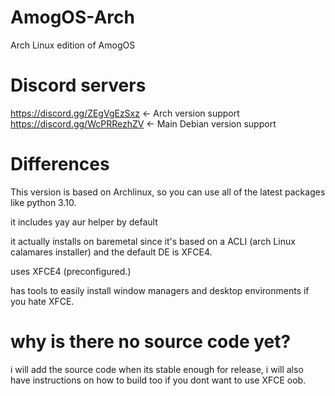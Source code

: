 # AmogOS-Arch
Arch Linux edition of AmogOS

# Discord servers
https://discord.gg/ZEgVgEzSxz <- Arch version support  
https://discord.gg/WcPRRezhZV <- Main Debian version support

# Differences
This version is based on Archlinux, so you can use all of the latest packages like  python 3.10.

it includes yay aur helper by default

it actually installs on baremetal since it's based on a ACLI (arch Linux calamares installer) and the default DE is XFCE4.

uses XFCE4 (preconfigured.)

has tools to easily install window managers and desktop environments if you hate XFCE.
# why is there no source code yet?
i will add the source code when its stable enough for release, i will also have instructions on how to build too if you dont want to use XFCE oob.
